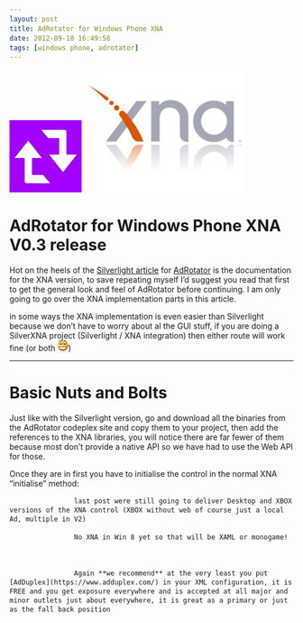 ```yaml
---
layout: post
title: AdRotator for Windows Phone XNA
date: 2012-09-18 16:49:58
tags: [windows phone, adrotator]
---
```


[![Icon_1_purple](/assets/img/wordpress/2012/09/Icon_1_purple-1.png)](/assets/img/wordpress/2012/09/Icon_1_purple-1.png)   [![image](/assets/img/wordpress/2012/09/image10.png "image")](/assets/img/wordpress/2012/09/image10.png)

# AdRotator for Windows Phone XNA     V0.3 release

Hot on the heels of the [Silverlight article](http://bit.ly/S5CD4T) for [AdRotator](http://wp7adrotator.codeplex.com/) is the documentation for the XNA version, to save repeating myself I’d suggest you read that first to get the general look and feel of AdRotator before continuing.  I am only going to go over the XNA implementation parts in this article.

in some ways the XNA implementation is even easier than Silverlight because we don’t have to worry about al the GUI stuff, if you are doing a SilverXNA project (Silverlight / XNA integration) then either route will work fine (or both ![Open-mouthed smile](/assets/img/wordpress/2012/09/wlEmoticon-openmouthedsmile7.png))

* * *

# Basic Nuts and Bolts

Just like with the Silverlight version, go and download all the binaries from the AdRotator codeplex site and copy them to your project, then add the references to the XNA libraries, you will notice there are far fewer of them because most don’t provide a native API so we have had to use the Web API for those.

Once they are in first you have to initialise the control in the normal XNA “initialise” method:

    
    
        
        
            
            
                
                
                    last post were still going to deliver Desktop and XBOX versions of the XNA control (XBOX without web of course just a local Ad, multiple in V2)
                    
                    No XNA in Win 8 yet so that will be XAML or monogame!
                    
                    
                    
                    Again **we recommend** at the very least you put [AdDuplex](https://www.adduplex.com/) in your XML configuration, it is FREE and you get exposure everywhere and is accepted at all major and minor outlets just about everywhere, it is great as a primary or just as the fall back position
                    
                
                
            
            
        
        
    
    

